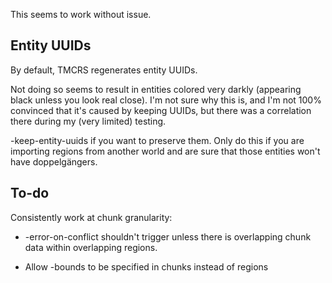This seems to work without issue.

## Entity UUIDs

By default, TMCRS regenerates entity UUIDs.

Not doing so seems to result in entities colored very darkly
(appearing black unless you look real close).
I'm not sure why this is, and I'm not 100% convinced that it's
caused by keeping UUIDs, but there was a correlation there during
my (very limited) testing.

-keep-entity-uuids if you want to preserve them.  Only do this
if you are importing regions from another world and are sure that
those entities won't have doppelgängers.

## To-do

Consistently work at chunk granularity:

- -error-on-conflict shouldn't trigger unless there is overlapping chunk
  data within overlapping regions.

- Allow -bounds to be specified in chunks instead of regions